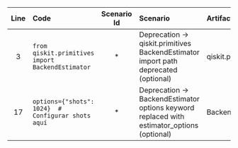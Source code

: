 | Line | Code | Scenario Id | Scenario | Artifact | Refactoring |
| :-: | :- | :-: | :- | :- | :- |
| 3 | `from qiskit.primitives import BackendEstimator` | * | Deprecation -> qiskit.primitives BackendEstimator import path deprecated (optional) | qiskit.primitives.BackendEstimator | `from qiskit.primitives.estimators import BackendEstimator` |
| 17 | `options={"shots": 1024}  # Configurar shots aquí` | * | Deprecation -> BackendEstimator options keyword replaced with estimator_options (optional) | BackendEstimator.options | `estimator_options={"shots": 1024}` |